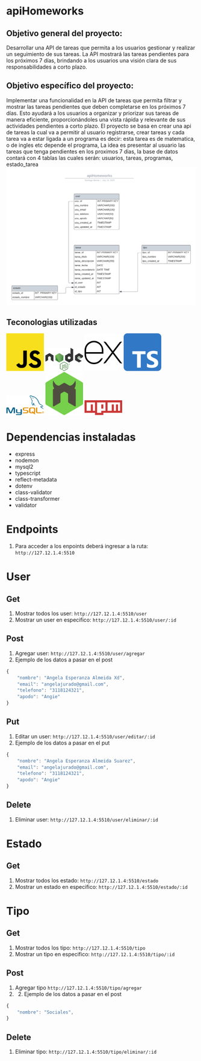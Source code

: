 # apiHomeworks
## Objetivo general del proyecto:
Desarrollar una API de tareas que permita a los usuarios gestionar y realizar un seguimiento de sus tareas. La API mostrará las tareas pendientes para los próximos 7 días, brindando a los usuarios una visión clara de sus responsabilidades a corto plazo.

## Objetivo específico del proyecto:
Implementar una funcionalidad en la API de tareas que permita filtrar y mostrar las tareas pendientes que deben completarse en los próximos 7 días. Esto ayudará a los usuarios a organizar y priorizar sus tareas de manera eficiente, proporcionándoles una vista rápida y relevante de sus actividades pendientes a corto plazo. El proyecto se basa en crear una api de tareas la cual va a permitir al usuario registrarse, crear tareas y cada tarea va a estar ligada a un programa es decir: esta tarea es de matematica, o de ingles etc depende el programa, La idea es presentar al usuario las tareas que tenga pendientes en los proximos 7 dias, la base de datos contará con 4 tablas las cuales serán: usuarios, tareas, programas, estado_tarea
![diagrama](./assets/diagrama.png)

## Teconologias utilizadas
<div>
    <img src="./assets/javaScript.png" alt="javaScript Logo" width="100">
    <img src="./assets/node.png" alt="node Logo" width="100">
    <img src="./assets/express.png" alt="express Logo" width="100">
    <img src="./assets/typeScript.png" alt="typeScript Logo" width="100">
    <img src="./assets/mySql.png" alt="MySQL Logo" width="100">
    <img src="./assets/nodemon.png" alt="nodemon Logo" width="100">
    <img src="./assets/npm.png" alt="npm Logo" width="100">
</div>

# Dependencias instaladas
- express
- nodemon
- mysql2
- typescript
- reflect-metadata
- dotenv
- class-validator
- class-transformer
- validator
# Endpoints
1. Para acceder a los enpoints deberá ingresar a la ruta: `http://127.12.1.4:5510`
# User
## Get
1. Mostrar todos los user: `http://127.12.1.4:5510/user`
2. Mostrar un user en especifico: `http://127.12.1.4:5510/user/:id`
## Post
1. Agregar user: `http://127.12.1.4:5510/user/agregar`
2. Ejemplo de los datos a pasar en el post
```js
{
    "nombre": "Angela Esperanza Almeida Xd", 
    "email": "angelajurado@gmail.com", 
    "telefono": "3118124321", 
    "apodo": "Angie"
}
```
## Put
1. Editar un user: `http://127.12.1.4:5510/user/editar/:id`
2. Ejemplo de los datos a pasar en el put
```js
{
    "nombre": "Angela Esperanza Almeida Suarez", 
    "email": "angelajurado@gmail.com", 
    "telefono": "3118124321", 
    "apodo": "Angie"
}
```
## Delete
1. Eliminar user: `http://127.12.1.4:5510/user/eliminar/:id`
# Estado
## Get
1. Mostrar todos los estado: `http://127.12.1.4:5510/estado`
2. Mostrar un estado en especifico: `http://127.12.1.4:5510/estado/:id`
# Tipo
## Get
1. Mostrar todos los tipo: `http://127.12.1.4:5510/tipo`
2. Mostrar un tipo en especifico: `http://127.12.1.4:5510/tipo/:id`
## Post
1. Agregar tipo `http://127.12.1.4:5510/tipo/agregar`
2. 2. Ejemplo de los datos a pasar en el post
```js
{
    "nombre": "Sociales", 
}
```
## Delete
1. Eliminar tipo: `http://127.12.1.4:5510/tipo/eliminar/:id`
